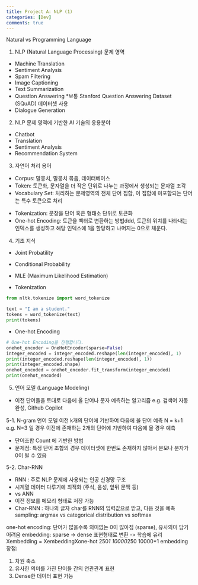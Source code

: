 ```yaml
---
title: Project A: NLP (1) 
categories: [Dev]
comments: true
---
```



Natural vs Programming Language

1. NLP (Natural Language Processing) 문제 영역
- Machine Translation
- Sentiment Analysis
- Spam Filtering
- Image Captioning
- Text Summarization
- Question Answering *보통 Stanford Question Answering Dataset (SQuAD) 데이터셋 사용
- Dialogue Generation


2. NLP 문제 영역에 기반한 AI 기술의 응용분야
- Chatbot
- Translation
- Sentiment Analysis
- Recommendation System

3. 자연어 처리 용어
- Corpus: 말뭉치, 말뭉치 묶음, 데이터베이스
- Token: 토큰화, 문자열을 더 작은 단위로 나누는 과정에서 생성되는 문자열 조각
- Vocabulary Set: 처리하는 문제영역의 전체 단어 집합, 이 집합에 미포함되는 단어는 <UNK> 특수 토큰으로 처리
* Tokenization: 문장을 단어 혹은 형태소 단위로 토큰화
* One-hot Encoding: 토큰을 벡터로 변환하는 방법ddd, 토큰의 위치를 나타내는 인덱스를 생성하고 해당 인덱스에 1을 할당하고 나머지는 0으로 채운다.


4. 기초 지식
- Joint Probatility
- Conditional Probability
- MLE (Maximum Likelihood Estimation)

- Tokenization
```python
from nltk.tokenize import word_tokenize

text = "I am a student."
tokens = word_tokenize(text)
print(tokens)
```
- One-hot Encoding
```python
# One-hot Encoding을 진행합니다.
onehot_encoder = OneHotEncoder(sparse=False)
integer_encoded = integer_encoded.reshape(len(integer_encoded), 1)
print(integer_encoded.reshape(len(integer_encoded), 1))
print(integer_encoded.shape)
onehot_encoded = onehot_encoder.fit_transform(integer_encoded)
print(onehot_encoded)
```


5. 언어 모델 (Language Modeling)
- 이전 단어들을 토대로 다음에 올 단어나 문자 예측하는 알고리즘
e.g. 검색어 자동완성, Github Copilot

5-1. N-gram 언어 모델
이전 k개의 단어에 기반하여 다음에 올 단어 예측
N = k+1
e.g. N=3 일 경우 이전에 존재하는 2개의 단어에 기반하여 다음에 올 경우 예측

- 단어조합 Count 에 기반한 방법
- 문제점:
특정 단어 조합의 경우 데이터셋에 한번도 존재하지 않아서 분모나 분자가 0이 될 수 있음

5-2. Char-RNN
- RNN : 주로 NLP 문제에 사용되는 인공 신경망 구조
- 시계열 데이터 다루기에 최적화 (주식, 음성, 앞뒤 문맥 등)
- vs ANN 
- 이전 정보를 메모리 형태로 저장 가능
- Char-RNN : 하나의 글자 char를 RNN의 입력값으로 받고, 다음 것을 예측
sampling: argmax vs categorical distribution vs softmax

one-hot encoding: 단어가 많을수록 의미없는 0이 많아짐 (sparse), 유사의미 담기 어려움
embedding: sparse -> dense 표현형태로 변환 -> 학습에 유리
Xembedding = XembeddingXone-hot
250*1  10000*250  10000*1
embedding 장점: 
1) 차원 축소
2) 유사한 의미를 가진 단어들 간의 연관관계 표현
3) Dense한 데이터 표현 가능

